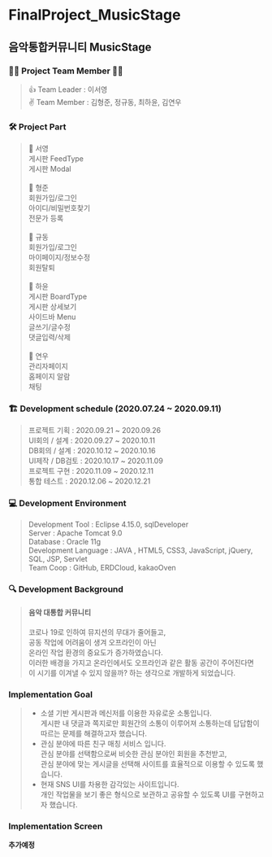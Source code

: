 # **FinalProject_MusicStage** 
## 음악통합커뮤니티 MusicStage

### :raising_hand_woman: Project Team Member :raising_hand_man:
> :thumbsup: Team Leader : 이서영 <br>
> :v: Team Member : 김형준, 정규동, 최하윤, 김연우<br>

### :hammer_and_wrench: Project Part
> :peach: 서영<br>
게시판 FeedType<br>
게시판 Modal<br><br>
> :grapes: 형준<br>
회원가입/로그인<br>
아이디/비밀번호찾기<br>
전문가 등록<br><br>
> :lemon: 규동<br>
회원가입/로그인<br>
마이페이지/정보수정<br>
회원탈퇴<br><br>
> :apple: 하윤<br>
게시판 BoardType<br>
게시판 상세보기<br>
사이드바 Menu<br>
글쓰기/글수정<br>
댓글입력/삭제<br><br>
> :tomato: 연우<br>
관리자페이지<br>
홈페이지 알람<br>
채팅<br>


### :building_construction: Development schedule (2020.07.24 ~ 2020.09.11)
> 프로젝트 기획 : 2020.09.21 ~ 2020.09.26<br>
> UI회의 / 설계 : 2020.09.27 ~ 2020.10.11<br>
> DB회의 / 설계 : 2020.10.12 ~ 2020.10.16<br>
> UI제작 / DB검토 : 2020.10.17 ~ 2020.11.09<br>
> 프로젝트 구현 : 2020.11.09 ~ 2020.12.11<br>
> 통합 테스트 : 2020.12.06 ~ 2020.12.21<br>

### :computer:  Development Environment
> Development Tool : Eclipse 4.15.0, sqlDeveloper<br>
> Server : Apache Tomcat 9.0<br>
> Database : Oracle 11g<br>
> Development Language : JAVA , HTML5, CSS3, JavaScript, jQuery, SQL, JSP, Servlet<br>
> Team Coop : GitHub, ERDCloud, kakaoOven<br>

### :mag: Development Background
> #### 음악 대통합 커뮤니티<br>
> 코로나 19로 인하여 뮤지션의 무대가 줄어들고,<br>
> 공동 작업에 어려움이 생겨 오프라인이 아닌<br>
> 온라인 작업 환경의 중요도가 증가하였습니다.<br>
> 이러한 배경을 가지고 온라인에서도 오프라인과 같은 활동 공간이 주어진다면<br>
> 이 시기를 이겨낼 수 있지 않을까? 하는 생각으로 개발하게 되었습니다.<br>

###  Implementation Goal
> - 소셜 기반 게시판과 메신저를 이용한 자유로운 소통입니다.<br>
> 게시판 내 댓글과 쪽지로만 회원간의 소통이 이루어져 소통하는데 답답함이 따르는 문제를 해결하고자 했습니다.
> - 관심 분야에 따른 친구 매칭 서비스 입니다.<br>
> 관심 분야를 선택함으로써 비슷한 관심 분야인 회원을 추천받고,
> <br> 관심 분야에 맞는 게시글을 선택해 사이트를 효율적으로 이용할 수 있도록 했습니다.
> - 현재 SNS UI를 차용한 감각있는 사이트입니다.<br>
> 개인 작업물을 보기 좋은 형식으로 보관하고 공유할 수 있도록 UI를 구현하고자 했습니다.

###  Implementation Screen
__추가예정__
